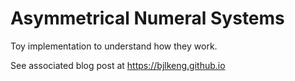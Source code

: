 # Asymmetrical Numeral Systems

Toy implementation to understand how they work.

See associated blog post at https://bjlkeng.github.io
